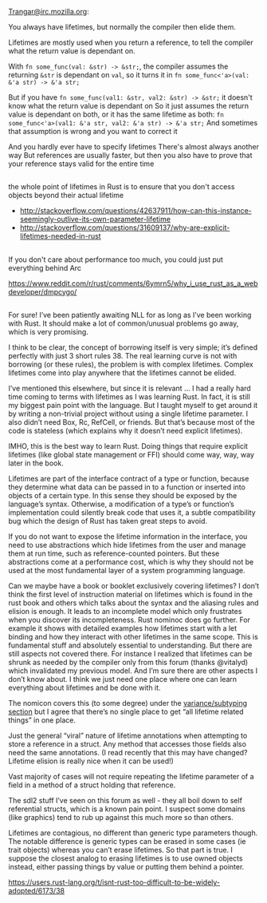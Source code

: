 Trangar@irc.mozilla.org:

You always have lifetimes, but normally the compiler then elide them.

Lifetimes are mostly used when you return a reference, to tell the compiler what the return value is dependant on.

With `fn some_func(val: &str) -> &str;`, the compiler assumes the returning `&str` is dependant on `val`, so it turns it in `fn some_func<'a>(val: &'a str) -> &'a str;`

But if you have `fn some_func(val1: &str, val2: &str) -> &str;` it doesn't know what the return value is dependant on 
So it just assumes the return value is dependant on both, or it has the same lifetime as both: `fn some_func<'a>(val1: &'a str, val2: &'a str) -> &'a str;` 
And sometimes that assumption is wrong and you want to correct it 

And you hardly ever have to specify lifetimes 
There's almost always another way 
But references are usually faster, but then you also have to prove that your reference stays valid for the entire time 

##

the whole point of lifetimes in Rust is to ensure that you don't access objects beyond their actual lifetime

- http://stackoverflow.com/questions/42637911/how-can-this-instance-seemingly-outlive-its-own-parameter-lifetime
- http://stackoverflow.com/questions/31609137/why-are-explicit-lifetimes-needed-in-rust

##

If you don't care about performance too much, you could just put everything behind Arc<T>

https://www.reddit.com/r/rust/comments/6ymrn5/why_i_use_rust_as_a_webdeveloper/dmpcygo/

##


For sure! I’ve been patiently awaiting NLL for as long as I’ve been working with Rust. It should make a lot of common/unusual problems go away, which is very promising.

I think to be clear, the concept of borrowing itself is very simple; it’s defined perfectly with just 3 short rules 38. The real learning curve is not with borrowing (or these rules), the problem is with complex lifetimes. Complex lifetimes come into play anywhere that the lifetimes cannot be elided.

I’ve mentioned this elsewhere, but since it is relevant … I had a really hard time coming to terms with lifetimes as I was learning Rust. In fact, it is still my biggest pain point with the language. But I taught myself to get around it by writing a non-trivial project without using a single lifetime parameter. I also didn’t need Box, Rc, RefCell, or friends. But that’s because most of the code is stateless (which explains why it doesn’t need explicit lifetimes).

IMHO, this is the best way to learn Rust. Doing things that require explicit lifetimes (like global state management or FFI) should come way, way, way later in the book.


Lifetimes are part of the interface contract of a type or function, because they determine what data can be passed in to a function or inserted into objects of a certain type. In this sense they should be exposed by the language’s syntax. Otherwise, a modification of a type’s or function’s implementation could silently break code that uses it, a subtle compatibility bug which the design of Rust has taken great steps to avoid.

If you do not want to expose the lifetime information in the interface, you need to use abstractions which hide lifetimes from the user and manage them at run time, such as reference-counted pointers. But these abstractions come at a performance cost, which is why they should not be used at the most fundamental layer of a system programming language.


Can we maybe have a book or booklet exclusively covering lifetimes? I don’t think the first level of instruction material on lifetimes which is found in the rust book and others which talks about the syntax and the aliasing rules and elision is enough. It leads to an incomplete model which only frustrates when you discover its incompleteness. Rust nominoc does go further. For example it shows with detailed examples how lifetimes start with a let binding and how they interact with other lifetimes in the same scope. This is fundamental stuff and absolutely essential to understanding. But there are still aspects not covered there. For instance I realized that lifetimes can be shrunk as needed by the compiler only from this forum (thanks @vitalyd) which invalidated my previous model. And I’m sure there are other aspects I don’t know about. I think we just need one place where one can learn everything about lifetimes and be done with it.

The nomicon covers this (to some degree) under the [variance/subtyping section](https://doc.rust-lang.org/nomicon/subtyping.html) but I agree that there’s no single place to get “all lifetime related things” in one place.


Just the general “viral” nature of lifetime annotations when attempting to store a reference in a struct. Any method that accesses those fields also need the same annotations. (I read recently that this may have changed? Lifetime elision is really nice when it can be used!)


Vast majority of cases will not require repeating the lifetime parameter of a field in a method of a struct holding that reference.

The sdl2 stuff I’ve seen on this forum as well - they all boil down to self referential structs, which is a known pain point. I suspect some domains (like graphics) tend to rub up against this much more so than others.

Lifetimes are contagious, no different than generic type parameters though. The notable difference is generic types can be erased in some cases (ie trait objects) whereas you can’t erase lifetimes. So that part is true. I suppose the closest analog to erasing lifetimes is to use owned objects instead, either passing things by value or putting them behind a pointer.

https://users.rust-lang.org/t/isnt-rust-too-difficult-to-be-widely-adopted/6173/38
